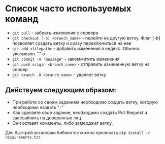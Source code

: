 # Список часто используемых команд

+ `git pull` - забрать изменения с сервера
+ `git checkout [-b] <branch_name>` - перейти на другую ветку. Флаг [-b] позволяет создать ветку и сразу переключиться на нее
+ `git add <filepath>` - добавить изменения в индекс. Обычно указывают "." в <filepath>
+ `git commit -m "message"` - закоммитить изменения
+ `git push origin <branch_name>` - отправить измененную ветку на сервер
+ `git branch -D <branch_name>` - удаляет ветку

## Действуем следующим образом:
+ При работе со своим заданием необходимо создать ветку, которую необходимо назвать "<class>-<function>" 
+ Как сделаете свое задание, необходимо создать Pull Request и заассайнить на доверенных лиц.
+ Они оставят комменты, либо замерджат ветку.

Для быстрой установки библиотек можно прописать `pip install -r requirements.txt`